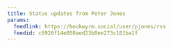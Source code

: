```yaml
---
title: Status updates from Peter Jones
params:
  feedlink: https://bookwyrm.social/user/pjones/rss
  feedid: c6926f14e050aed23b8ee273c101ba1f
---
```

